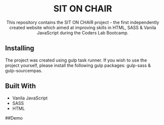 <h1 align="center">
  <br>
    SIT ON CHAIR
  <br>
</h1>

<p align="center">
  This repository contains the SIT ON CHAIR project - the first independently created website which aimed at improving skills in HTML, SASS & Vanila JavaScript during the Coders Lab Bootcamp. 
</p>

## Installing

The project was created using gulp task runner. 
If you wish to use the project yourself, please install the following gulp packages: gulp-sass & gulp-sourcempas.

## Built With

* Vanila JavaScript
* SASS
* HTML

##Demo


